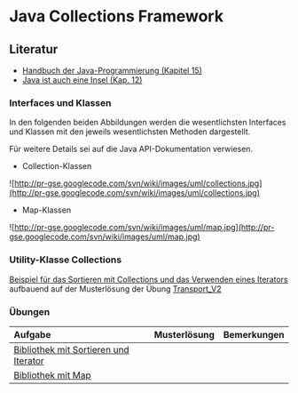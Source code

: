 # Java Collections Framework #

## Literatur ##
  * [Handbuch der Java-Programmierung (Kapitel 15)](http://www.javabuch.de/)
  * [Java ist auch eine Insel (Kap. 12)](http://openbook.galileocomputing.de/javainsel8/javainsel_12_001.htm##mj56473f9ef96ebf07a99f30f1dd64f7df)

### Interfaces und Klassen ###

In den folgenden beiden Abbildungen werden die wesentlichsten Interfaces und Klassen mit den jeweils wesentlichsten Methoden dargestellt.

Für weitere Details sei auf die Java API-Dokumentation verwiesen.

  * Collection-Klassen

![http://pr-gse.googlecode.com/svn/wiki/images/uml/collections.jpg](http://pr-gse.googlecode.com/svn/wiki/images/uml/collections.jpg)

  * Map-Klassen

![http://pr-gse.googlecode.com/svn/wiki/images/uml/map.jpg](http://pr-gse.googlecode.com/svn/wiki/images/uml/map.jpg)

### Utility-Klasse Collections ###
[Beispiel für das Sortieren mit Collections und das Verwenden eines Iterators](http://pr-gse.googlecode.com/svn/trunk/beispiele/src/collections/transport) aufbauend auf der Musterlösung der Übung [Transport\_V2](uebung_arraylist_transport_v2.md)

### Übungen ###
| **Aufgabe** | **Musterlösung** | **Bemerkungen** |
|:------------|:------------------|:----------------|
| [Bibliothek mit Sortieren und Iterator](uebung_collections_bibliothek.md) |                   |                 |
| [Bibliothek mit Map](uebung_collections_bibliothek_map.md) |                   |                 |